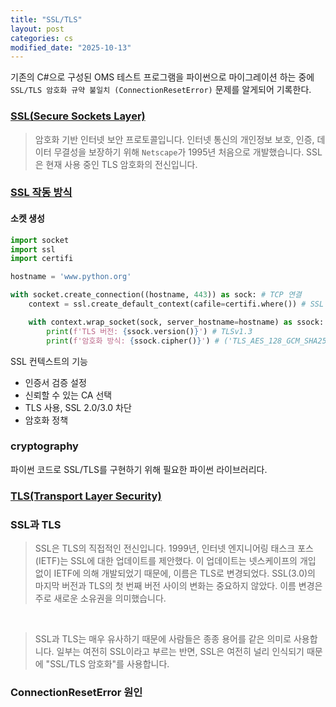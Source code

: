 ```yaml
---
title: "SSL/TLS"
layout: post
categories: cs
modified_date: "2025-10-13"
--- 
```


기존의 C#으로 구성된 OMS 테스트 프로그램을 파이썬으로 마이그레이션 하는 중에
`SSL/TLS 암호화 규약 불일치 (ConnectionResetError)` 문제를 알게되어 기록한다.

### [SSL(Secure Sockets Layer)](https://www.cloudflare.com/ko-kr/learning/ssl/what-is-ssl/)

> 암호화 기반 인터넷 보안 프로토콜입니다. 인터넷 통신의 개인정보 보호, 인증, 데이터 무결성을 보장하기 위해 `Netscape`가 1995년 처음으로 개발했습니다. SSL은 현재 사용 중인 TLS 암호화의 전신입니다.


### [SSL 작동 방식](https://docs.python.org/3/library/ssl.html#module-ssl)

#### 소켓 생성
```python
import socket
import ssl
import certifi

hostname = 'www.python.org'

with socket.create_connection((hostname, 443)) as sock: # TCP 연결
    context = ssl.create_default_context(cafile=certifi.where()) # SSL 컨텍스트 생성

    with context.wrap_socket(sock, server_hostname=hostname) as ssock: # SSL 핸드셰이크
        print(f'TLS 버전: {ssock.version()}') # TLSv1.3
        print(f'암호화 방식: {ssock.cipher()}') # ('TLS_AES_128_GCM_SHA256', 'TLSv1.3', 128)
```
SSL 컨텍스트의 기능
- 인증서 검증 설정
- 신뢰할 수 있는 CA 선택
- TLS 사용, SSL 2.0/3.0 차단
- 암호화 정책

### cryptography
파이썬 코드로 SSL/TLS를 구현하기 위해 필요한 파이썬 라이브러리다.

### [TLS(Transport Layer Security)]()

### SSL과 TLS
> SSL은 TLS의 직접적인 전신입니다. 1999년, 인터넷 엔지니어링 태스크 포스(IETF)는 SSL에 대한 업데이트를 제안했다. 이 업데이트는 넷스케이프의 개입 없이 IETF에 의해 개발되었기 때문에, 이름은 TLS로 변경되었다. SSL(3.0)의 마지막 버전과 TLS의 첫 번째 버전 사이의 변화는 중요하지 않았다. 이름 변경은 주로 새로운 소유권을 의미했습니다.

<br>

> SSL과 TLS는 매우 유사하기 때문에 사람들은 종종 용어를 같은 의미로 사용합니다. 일부는 여전히 SSL이라고 부르는 반면, SSL은 여전히 널리 인식되기 때문에 "SSL/TLS 암호화"를 사용합니다.


### ConnectionResetError 원인
